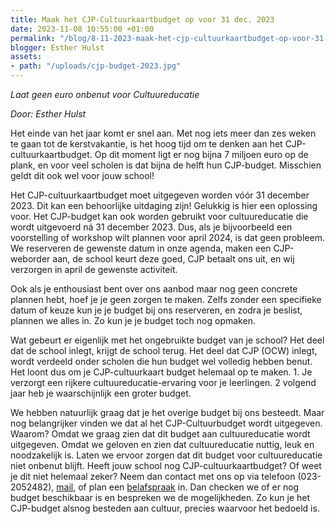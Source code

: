 ```yaml
---
title: Maak het CJP-Cultuurkaartbudget op voor 31 dec. 2023
date: 2023-11-08 10:55:00 +01:00
permalink: "/blog/8-11-2023-maak-het-cjp-cultuurkaartbudget-op-voor-31-dec-2023/"
blogger: Esther Hulst
assets:
- path: "/uploads/cjp-budget-2023.jpg"
---
```


*Laat geen euro onbenut voor Cultuureducatie*

*Door: Esther Hulst*

Het einde van het jaar komt er snel aan. Met nog iets meer dan zes weken te gaan tot de kerstvakantie, is het hoog tijd om te denken aan het CJP-cultuurkaartbudget. Op dit moment ligt er nog bijna 7 miljoen euro op de plank, en voor veel scholen is dat bijna de helft hun CJP-budget. Misschien geldt dit ook wel voor jouw school! 

Het CJP-cultuurkaartbudget moet uitgegeven worden vóór 31 december 2023. Dit kan een behoorlijke uitdaging zijn! Gelukkig is hier een oplossing voor. Het CJP-budget kan ook worden gebruikt voor cultuureducatie die wordt uitgevoerd ná 31 december 2023. Dus, als je bijvoorbeeld een voorstelling of workshop wilt plannen voor april 2024, is dat geen probleem. We reserveren de gewenste datum in onze agenda, maken een CJP-weborder aan, de school keurt deze goed, CJP betaalt ons uit, en wij verzorgen in april de gewenste activiteit.

Ook als je enthousiast bent over ons aanbod maar nog geen concrete plannen hebt, hoef je je geen zorgen te maken. Zelfs zonder een specifieke datum of keuze kun je je budget bij ons reserveren, en zodra je beslist, plannen we alles in. Zo kun je je budget toch nog opmaken. 

Wat gebeurt er eigenlijk met het ongebruikte budget van je school? Het deel dat de school inlegt, krijgt de school terug. Het deel dat CJP (OCW) inlegt, wordt verdeeld onder scholen die hun budget wel volledig hebben benut. Het loont dus om je CJP-cultuurkaart budget helemaal op te maken. 1. Je verzorgt een rijkere cultuureducatie-ervaring voor je leerlingen. 2 volgend jaar heb je waarschijnlijk een groter budget.

We hebben natuurlijk graag dat je het overige budget bij ons besteedt. Maar nog belangrijker vinden we dat al het CJP-Cultuurbudget wordt uitgegeven. Waarom? Omdat we graag zien dat dit budget aan cultuureducatie wordt uitgegeven. Omdat we geloven en zien dat cultuureducatie nuttig, leuk en noodzakelijk is. Laten we ervoor zorgen dat dit budget voor cultuureducatie niet onbenut blijft. Heeft jouw school nog CJP-cultuurkaartbudget? Of weet je dit niet helemaal zeker? Neem dan contact met ons op via telefoon (023-2052482), [mail](mailto:boekingen@opde1sterij.nl), of plan een [belafspraak](https://calendly.com/opde1sterij/bellen-over-het-cjp-cultuurkaart-budget) in. Dan checken we of er nog budget beschikbaar is en bespreken we de mogelijkheden. Zo kun je het CJP-budget alsnog besteden aan cultuur, precies waarvoor het bedoeld is.